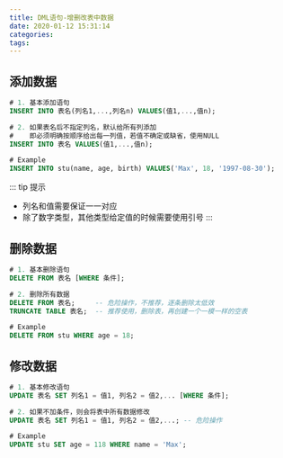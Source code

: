 ```yaml
---
title: DML语句-增删改表中数据
date: 2020-01-12 15:31:14
categories: 
tags:
---
```

## 添加数据
```sql
# 1. 基本添加语句
INSERT INTO 表名(列名1,...,列名n) VALUES(值1,...,值n);

# 2. 如果表名后不指定列名，默认给所有列添加
#    即必须明确按顺序给出每一列值，若值不确定或缺省，使用NULL
INSERT INTO 表名 VALUES(值1,...,值n);

# Example
INSERT INTO stu(name, age, birth) VALUES('Max', 18, '1997-08-30');
```

::: tip 提示
- 列名和值需要保证一一对应
- 除了数字类型，其他类型给定值的时候需要使用引号
:::

## 删除数据
```sql
# 1. 基本删除语句
DELETE FROM 表名 [WHERE 条件];

# 2. 删除所有数据
DELETE FROM 表名;     -- 危险操作，不推荐，逐条删除太低效
TRUNCATE TABLE 表名;  -- 推荐使用，删除表，再创建一个一模一样的空表

# Example
DELETE FROM stu WHERE age = 18;
```

## 修改数据
```sql
# 1. 基本修改语句
UPDATE 表名 SET 列名1 = 值1, 列名2 = 值2,... [WHERE 条件];

# 2. 如果不加条件，则会将表中所有数据修改
UPDATE 表名 SET 列名1 = 值1, 列名2 = 值2,...; -- 危险操作

# Example
UPDATE stu SET age = 118 WHERE name = 'Max';
```
